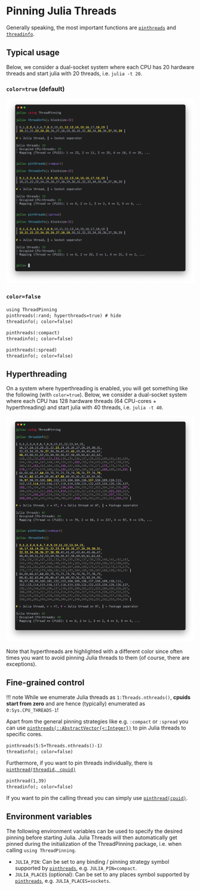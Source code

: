 # Pinning Julia Threads

Generally speaking, the most important functions are [`pinthreads`](@ref) and [`threadinfo`](@ref).

## Typical usage

Below, we consider a dual-socket system where each CPU has 20 hardware threads and start julia with 20 threads, i.e. `julia -t 20`.

### `color=true` (default)

![threadinfo_noht.png](threadinfo_noht.png)

### `color=false`

```@repl ex_pinning
using ThreadPinning
pinthreads(:rand; hyperthreads=true) # hide
threadinfo(; color=false)
```

```@repl ex_pinning
pinthreads(:compact)
threadinfo(; color=false)
```

```@repl ex_pinning
pinthreads(:spread)
threadinfo(; color=false)
```

## Hyperthreading

On a system where hyperthreading is enabled, you will get something like the following (with `color=true`). Below, we consider a dual-socket system where each CPU has 128 hardware threads (64 CPU-cores + hyperthreading) and start julia with 40 threads, i.e. `julia -t 40`.

![threadinfo.png](threadinfo.png)

Note that hyperthreads are highlighted with a different color since often times you want to avoid pinning Julia threads to them (of course, there are exceptions).

## Fine-grained control

!!! note
    While we enumerate Julia threads as `1:Threads.nthreads()`, **cpuids start from zero** and are hence (typically) enumerated as `0:Sys.CPU_THREADS-1`!

Apart from the general pinning strategies like e.g. `:compact` or `:spread` you can use [`pinthreads(::AbstractVector{<:Integer})`](@ref) to pin Julia threads to specific cores.

```@repl ex_pinning
pinthreads(5:5+Threads.nthreads()-1)
threadinfo(; color=false)
```

Furthermore, if you want to pin threads individually, there is [`pinthread(threadid, cpuid)`](@ref)
```@repl ex_pinning
pinthread(1,39)
threadinfo(; color=false)
```

If you want to pin the calling thread you can simply use [`pinthread(cpuid)`](@ref).

## Environment variables

The following environment variables can be used to specify the desired pinning before starting Julia. Julia Threads will then automatically get pinned during the initialization of the ThreadPinning package, i.e. when calling `using ThreadPinning`.
* `JULIA_PIN`: Can be set to any binding / pinning strategy symbol supported by [`pinthreads`](@ref), e.g. `JULIA_PIN=compact`.
* `JULIA_PLACES` (optional): Can be set to any places symbol supported by [`pinthreads`](@ref), e.g. `JULIA_PLACES=sockets`.